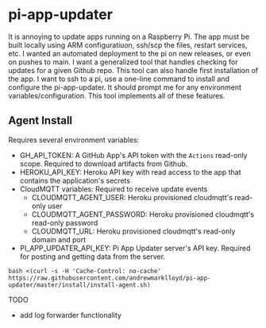 # pi-app-updater

It is annoying to update apps running on a Raspberry Pi. The app must be built locally using ARM configuratiuon, ssh/scp the files, restart services, etc. I wanted an automated deployment to the pi on new releases, or even on pushes to main. I want a generalized tool that handles checking for updates for a given Github repo. This tool can also handle first installation of the app. I want to ssh to a pi, use a one-line command to install and configure the pi-app-updater. It should prompt me for any environment variables/configuration. This tool implements all of these features.


## Agent Install
Requires several environment variables:
- GH_API_TOKEN: A GitHub App's API token with the `Actions` read-only scope. Required to download artifacts from Github.
- HEROKU_API_KEY: Heroku API key with read access to the app that contains the application's secrets
- CloudMQTT variables: Required to receive update events
    - CLOUDMQTT_AGENT_USER: Heroku provisioned cloudmqtt's read-only user
    - CLOUDMQTT_AGENT_PASSWORD: Heroku provisioned cloudmqtt's read-only password
    - CLOUDMQTT_URL: Heroku provisioned cloudmqtt's read-only domain and port
- PI_APP_UPDATER_API_KEY: Pi App Updater server's API key. Required for posting and getting data from the server.

```
bash <(curl -s -H 'Cache-Control: no-cache' https://raw.githubusercontent.com/andrewmarklloyd/pi-app-updater/master/install/install-agent.sh)
```

TODO
- add log forwarder functionality
